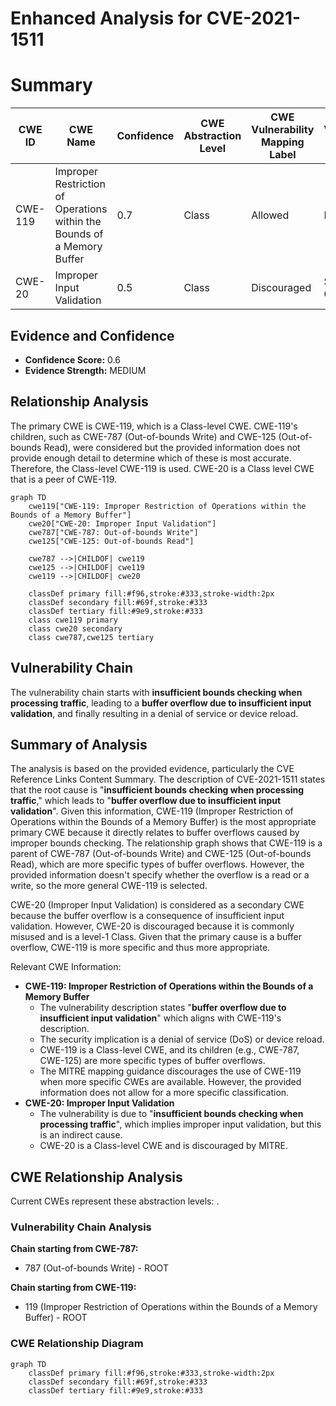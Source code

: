 # Enhanced Analysis for CVE-2021-1511

# Summary
| CWE ID | CWE Name | Confidence | CWE Abstraction Level | CWE Vulnerability Mapping Label | CWE-Vulnerability Mapping Notes |
|---|---|---|---|---|---|
| CWE-119 | Improper Restriction of Operations within the Bounds of a Memory Buffer | 0.7 | Class | Allowed | Primary CWE |
| CWE-20 | Improper Input Validation | 0.5 | Class | Discouraged | Secondary Candidate |

## Evidence and Confidence

*   **Confidence Score:** 0.6
*   **Evidence Strength:** MEDIUM

## Relationship Analysis
The primary CWE is CWE-119, which is a Class-level CWE. CWE-119's children, such as CWE-787 (Out-of-bounds Write) and CWE-125 (Out-of-bounds Read), were considered but the provided information does not provide enough detail to determine which of these is most accurate. Therefore, the Class-level CWE-119 is used. CWE-20 is a Class level CWE that is a peer of CWE-119.

```mermaid
graph TD
    cwe119["CWE-119: Improper Restriction of Operations within the Bounds of a Memory Buffer"]
    cwe20["CWE-20: Improper Input Validation"]
    cwe787["CWE-787: Out-of-bounds Write"]
    cwe125["CWE-125: Out-of-bounds Read"]
    
    cwe787 -->|CHILDOF| cwe119
    cwe125 -->|CHILDOF| cwe119
    cwe119 -->|CHILDOF| cwe20
    
    classDef primary fill:#f96,stroke:#333,stroke-width:2px
    classDef secondary fill:#69f,stroke:#333
    classDef tertiary fill:#9e9,stroke:#333
    class cwe119 primary
    class cwe20 secondary
    class cwe787,cwe125 tertiary
```

## Vulnerability Chain
The vulnerability chain starts with **insufficient bounds checking when processing traffic**, leading to a **buffer overflow due to insufficient input validation**, and finally resulting in a denial of service or device reload.

## Summary of Analysis
The analysis is based on the provided evidence, particularly the CVE Reference Links Content Summary. The description of CVE-2021-1511 states that the root cause is "**insufficient bounds checking when processing traffic**," which leads to "**buffer overflow due to insufficient input validation**". Given this information, CWE-119 (Improper Restriction of Operations within the Bounds of a Memory Buffer) is the most appropriate primary CWE because it directly relates to buffer overflows caused by improper bounds checking. The relationship graph shows that CWE-119 is a parent of CWE-787 (Out-of-bounds Write) and CWE-125 (Out-of-bounds Read), which are more specific types of buffer overflows. However, the provided information doesn't specify whether the overflow is a read or a write, so the more general CWE-119 is selected.

CWE-20 (Improper Input Validation) is considered as a secondary CWE because the buffer overflow is a consequence of insufficient input validation. However, CWE-20 is discouraged because it is commonly misused and is a level-1 Class. Given that the primary cause is a buffer overflow, CWE-119 is more specific and thus more appropriate.

Relevant CWE Information:
*   **CWE-119: Improper Restriction of Operations within the Bounds of a Memory Buffer**
    *   The vulnerability description states "**buffer overflow due to insufficient input validation**" which aligns with CWE-119's description.
    *   The security implication is a denial of service (DoS) or device reload.
    *   CWE-119 is a Class-level CWE, and its children (e.g., CWE-787, CWE-125) are more specific types of buffer overflows.
    *   The MITRE mapping guidance discourages the use of CWE-119 when more specific CWEs are available. However, the provided information does not allow for a more specific classification.
*   **CWE-20: Improper Input Validation**
    *   The vulnerability is due to "**insufficient bounds checking when processing traffic**", which implies improper input validation, but this is an indirect cause.
    *   CWE-20 is a Class-level CWE and is discouraged by MITRE.


## CWE Relationship Analysis

Current CWEs represent these abstraction levels: .


### Vulnerability Chain Analysis

**Chain starting from CWE-787:**
- 787 (Out-of-bounds Write) - ROOT


**Chain starting from CWE-119:**
- 119 (Improper Restriction of Operations within the Bounds of a Memory Buffer) - ROOT



### CWE Relationship Diagram

```mermaid
graph TD
    classDef primary fill:#f96,stroke:#333,stroke-width:2px
    classDef secondary fill:#69f,stroke:#333
    classDef tertiary fill:#9e9,stroke:#333
```